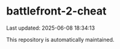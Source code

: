 # battlefront-2-cheat

Last updated: 2025-06-08 18:34:13

This repository is automatically maintained.
